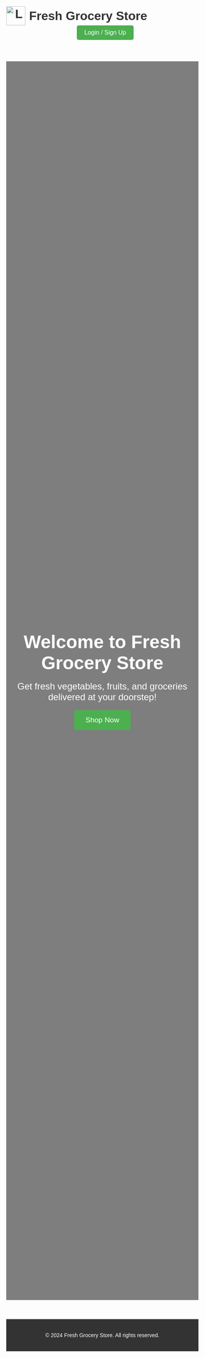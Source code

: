 <!DOCTYPE html>
<html lang="en">

<head>
  <meta charset="UTF-8">
  <meta name="viewport" content="width=device-width, initial-scale=1">
  <title>Fresh Grocery & Vegetable Store</title>
  <link rel="stylesheet" href="https://fonts.googleapis.com/css2?family=Poppins:wght@400;600&display=swap">
  <style>
    /* Global Styles */
    body {
      margin: 0;
      font-family: 'Poppins', sans-serif;
      color: #333;
      background: url('https://img.freepik.com/premium-photo/vegetables-still-life_290431-7192.jpg?w=740') no-repeat center center/cover;
      background-attachment: fixed;
    }

    header {
      display: flex;
      justify-content: space-between;
      align-items: center;
      padding: 20px 50px;
      background-color: rgba(0, 0, 0, 0.6);
      color: white;
    }

    .logo {
      font-size: 2rem;
      font-weight: 600;
      display: flex;
      align-items: center;
    }

    .logo img {
      width: 50px;
      height: 50px;
      margin-right: 10px;
    }

    .action-buttons button {
      background-color: #4CAF50;
      color: white;
      padding: 10px 20px;
      margin-left: 15px;
      border: none;
      border-radius: 5px;
      font-size: 1rem;
      cursor: pointer;
    }

    .action-buttons button:hover {
      background-color: #45a049;
    }

    .hero-section {
      display: flex;
      flex-direction: column;
      align-items: center;
      justify-content: center;
      text-align: center;
      height: 80vh;
      background-color: rgba(0, 0, 0, 0.5);
      color: white;
      padding: 20px;
    }

    .hero-section h1 {
      font-size: 3rem;
      margin: 0;
    }

    .hero-section p {
      font-size: 1.5rem;
      margin: 20px 0;
    }

    .cta-btn {
      background-color: #4CAF50;
      color: white;
      padding: 15px 30px;
      border: none;
      border-radius: 5px;
      font-size: 1.2rem;
      cursor: pointer;
    }

    .cta-btn:hover {
      background-color: #45a049;
    }

    footer {
      background-color: #333;
      color: white;
      text-align: center;
      padding: 20px;
      margin-top: 50px;
    }

    /* Modal Styles */
    .modal {
      display: none;
      position: fixed;
      z-index: 10;
      left: 0;
      top: 0;
      width: 100%;
      height: 100%;
      overflow: auto;
      background-color: rgba(0, 0, 0, 0.5);
    }

    .modal-content {
      background-color: #fff;
      margin: 10% auto;
      padding: 20px;
      border-radius: 10px;
      width: 400px;
      max-width: 90%;
      box-shadow: 0 4px 15px rgba(0, 0, 0, 0.2);
    }

    .modal-content h2 {
      text-align: center;
      margin-bottom: 20px;
      font-size: 1.8rem;
    }

    .form-group {
      margin-bottom: 15px;
    }

    .form-group label {
      display: block;
      font-size: 0.9rem;
      font-weight: bold;
      margin-bottom: 5px;
    }

    .form-group input {
      width: 100%;
      padding: 10px;
      border: 1px solid #ccc;
      border-radius: 5px;
      font-size: 1rem;
    }

    .form-group button {
      width: 100%;
      padding: 12px;
      background-color: #4CAF50;
      color: white;
      font-size: 1rem;
      border: none;
      border-radius: 5px;
      cursor: pointer;
      transition: background-color 0.3s;
    }

    .form-group button:hover {
      background-color: #45a049;
    }

    .close-btn {
      position: absolute;
      top: 15px;
      right: 20px;
      font-size: 1.5rem;
      cursor: pointer;
      color: #333;
    }

    .toggle-link {
      margin-top: 15px;
      text-align: center;
      display: block;
      font-size: 0.9rem;
      color: #4CAF50;
      cursor: pointer;
    }
  </style>
</head>

<body>
  <!-- Header Section -->
  <header>
    <div class="logo">
      <img src="https://img.freepik.com/premium-vector/logo-fresh-grocery-with-basket-vegetables_763064-309.jpg?w=740" alt="Logo">
      Fresh Grocery Store
    </div>
    <div class="action-buttons">
      <button id="loginSignupBtn">Login / Sign Up</button>
    </div>
  </header>

  <!-- Hero Section -->
  <section class="hero-section">
    <h1>Welcome to Fresh Grocery Store</h1>
    <p>Get fresh vegetables, fruits, and groceries delivered at your doorstep!</p>
    <button class="cta-btn">Shop Now</button>
  </section>

  <!-- Footer Section -->
  <footer>
    <p>&copy; 2024 Fresh Grocery Store. All rights reserved.</p>
  </footer>

  <!-- Modal -->
  <div class="modal" id="loginSignupModal">
    <div class="modal-content">
      <span class="close-btn" id="closeModal">&times;</span>
      <h2 id="modalTitle">Login</h2>
      <div id="modalForm">
        <div class="form-group">
          <label for="email">Email</label>
          <input type="email" id="email" placeholder="Enter your email">
        </div>
        <div class="form-group" id="passwordField">
          <label for="password">Password</label>
          <input type="password" id="password" placeholder="Enter your password">
        </div>
        <button onclick="submitForm()">Login</button>
        <span class="toggle-link" onclick="toggleForm()">Switch to Sign Up</span>
      </div>
    </div>
  </div>

  <script>
    const modal = document.getElementById("loginSignupModal");
    const loginSignupBtn = document.getElementById("loginSignupBtn");
    const closeModal = document.getElementById("closeModal");
    const modalTitle = document.getElementById("modalTitle");
    const modalForm = document.getElementById("modalForm");
    let isLogin = true;

    loginSignupBtn.onclick = () => modal.style.display = "block";
    closeModal.onclick = () => modal.style.display = "none";
    window.onclick = event => { if (event.target === modal) modal.style.display = "none"; };

    function toggleForm() {
      isLogin = !isLogin;
      modalTitle.innerText = isLogin ? "Login" : "Sign Up";
      modalForm.innerHTML = isLogin
        ? `<div class="form-group">
            <label for="email">Email</label>
            <input type="email" id="email" placeholder="Enter your email">
          </div>
          <div class="form-group" id="passwordField">
            <label for="password">Password</label>
            <input type="password" id="password" placeholder="Enter your password">
          </div>
          <button onclick="submitForm()">Login</button>
          <span class="toggle-link" onclick="toggleForm()">Switch to Sign Up</span>`
        : `<div class="form-group">
            <label for="name">Full Name</label>
            <input type="text" id="name" placeholder="Enter your full name">
          </div>
          <div class="form-group">
            <label for="email">Email</label>
            <input type="email" id="email" placeholder="Enter your email">
          </div>
          <div class="form-group">
            <label for="password">Password</label>
            <input type="password" id="password" placeholder="Choose a password">
          </div>
          <button onclick="submitForm()">Sign Up</button>
          <span class="toggle-link" onclick="toggleForm()">Switch to Login</span>`;
    }

    function submitForm() {
      alert(isLogin ? "Logging in..." : "Signing up...");
    }
  </script>
</body>

</html>
